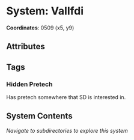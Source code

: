 # System: Vallfdi

**Coordinates**: 0509 (x5, y9)

## Attributes

## Tags

### Hidden Pretech 

Has pretech somewhere that SD is interested in. 
## System Contents

_Navigate to subdirectories to explore this system_
